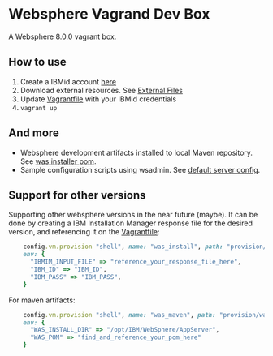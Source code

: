 # Websphere Vagrand Dev Box

A Websphere 8.0.0 vagrant box.

## How to use
  1. Create a IBMid account [here](https://www.ibm.com/account/us-en/)
  2. Download external resources. See [External Files](external/README.md)
  3. Update [Vagrantfile](Vagrantfile) with your IBMid credentials
  4. ```vagrant up```

## And more

  - Websphere development artifacts installed to local Maven repository. See [was installer pom](was/was.installer-8.0.0.pom).
  - Sample configuration scripts using wsadmin. See [default server config](config/was_config.sh).

## Support for other versions

  Supporting other websphere versions in the near future (maybe).
  It can be done by creating a IBM Installation Manager response file for the desired version, and referencing it on the [Vagrantfile](Vagrantfile):

  ```ruby
      config.vm.provision "shell", name: "was_install", path: "provision/was.sh",
      env: {
        "IBMIM_INPUT_FILE" => "reference_your_response_file_here",
        "IBM_ID" => "IBM_ID",
        "IBM_PASS" => "IBM_PASS",
      }
  ```

  For maven artifacts:
  ```ruby
      config.vm.provision "shell", name: "was_maven", path: "provision/was_maven.sh",
      env: {
        "WAS_INSTALL_DIR" => "/opt/IBM/WebSphere/AppServer",
        "WAS_POM" => "find_and_reference_your_pom_here"
      }
  ```

